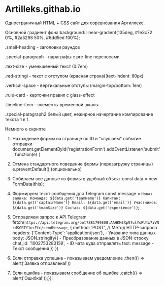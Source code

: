 # Artilleks.githab.io
Одностраничный HTML + СSS сайт для соревнования Артиллекс. 

Основной градиент фона
background: linear-gradient(135deg, #1e3c72 0%, #2a5298 50%, #6dd5ed 100%);

.small-heading - заголовки раундов

.special-paragraph - параграфы с pre-line переносами

.text-size - уменьшенный текст (0.7em)

.red-stringi - текст с отступом (красная строка)(text-indent: 60px)

.vertical-space - вертикальные отступы (margin-top/bottom: 1em)

.rule-card - карточки правил с glass-effect

.timeline-item - элементы временной шкалы

.special-paragraph2 белый цвет, нежирное начертание компирование текста 1 в 1.

Немного о скрипте

1. Нахождение формы на странице по ID и "слушаем" событие отправки
document.getElementById('registrationForm').addEventListener('submit', function(e) {
    
2. Отмена стандартного поведение формы (перезагрузку страницы)
    e.preventDefault();(опционально)
    
3. Собираем все данные из формы в удобный объект
    const data = new FormData(this);
    
4. Формируем текст сообщения для Telegram
    const message = `Новая заявка:
Команда: ${data.get('teamName')}
Капитан: ${data.get('captainName')}
Email: ${data.get('email')}
Участников: ${data.get('teamSize')}
Состав: ${data.get('experience')}`;

5. Отправляем запрос к API Telegram
    fetch(`https://api.telegram.org/bot7881799800:AAHKMlXp97ulYsPU4x7iVNkdSGRTY1usFfc/sendMessage`, {
        method: 'POST', // Метод HTTP-запроса
        headers: {'Content-Type': 'application/json'}, - Указание типа данных
        body: JSON.stringify({ - Преобразование данных в JSON-строку
            chat_id: '1002753283159', - ID чата куда отправлять
            text: message - Текст сообщения
        })
    })
6. Если отправка успешна - показываем уведомление
    .then(() => alert('Заявка отправлена!'))
7. Если ошибка - показываем сообщение об ошибке
    .catch(() => alert('Ошибка!'));});
